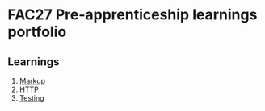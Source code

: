 # FAC27 Pre-apprenticeship learnings portfolio

## Learnings

1. [Markup](/learnings/markup.md)
1. [HTTP](/learnings/http.md)
1. [Testing](/learnings/testing.md)

